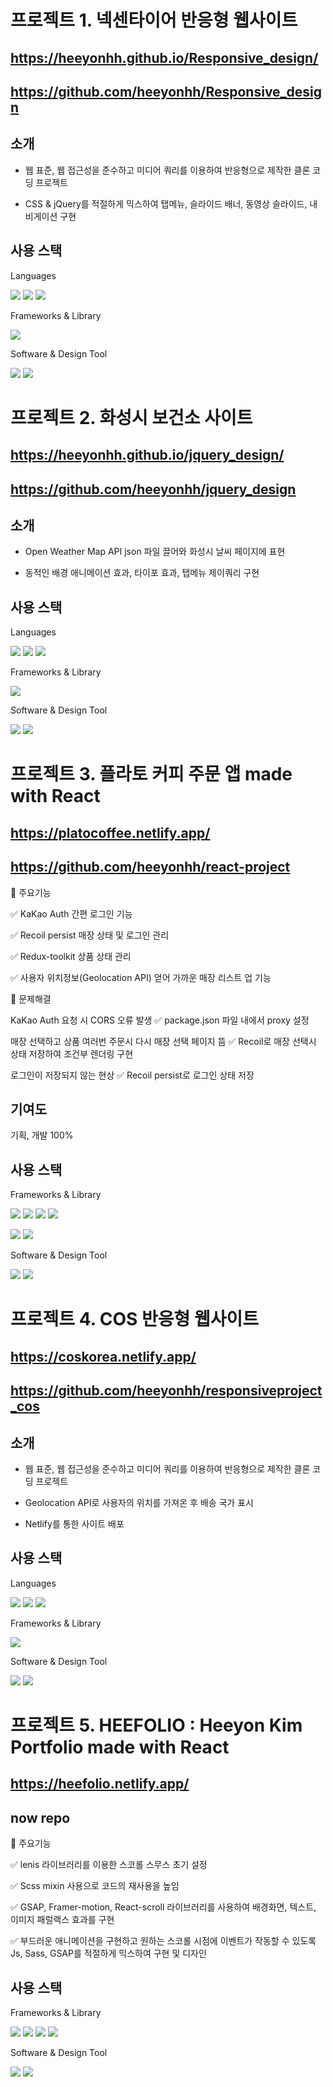 # 프로젝트 1. 넥센타이어 반응형 웹사이트

## https://heeyonhh.github.io/Responsive_design/

## https://github.com/heeyonhh/Responsive_design

## 소개

- 웹 표준, 웹 접근성을 준수하고 미디어 쿼리를 이용하여 반응형으로 제작한 클론 코딩 프로젝트

- CSS & jQuery를 적절하게 믹스하여 탭메뉴, 슬라이드 배너, 동영상 슬라이드, 내비게이션 구현

## 사용 스택

Languages

  <img src="https://img.shields.io/badge/html-E34F26?style=for-the-badge&logo=html5&logoColor=white"> <img src="https://img.shields.io/badge/css-1572B6?style=for-the-badge&logo=css3&logoColor=white"> <img src="https://img.shields.io/badge/javascript-F7DF1E?style=for-the-badge&logo=javascript&logoColor=black">

Frameworks & Library

  <img src="https://img.shields.io/badge/jquery-0769AD?style=for-the-badge&logo=jquery&logoColor=white">

Software & Design Tool
  
  <img src="https://img.shields.io/badge/github-181717?style=for-the-badge&logo=github&logoColor=white"> <img src="https://img.shields.io/badge/figma-F24E1E?style=for-the-badge&logo=figma&logoColor=white">




# 프로젝트 2. 화성시 보건소 사이트

## https://heeyonhh.github.io/jquery_design/

## https://github.com/heeyonhh/jquery_design

## 소개

- Open Weather Map API json 파일 끌어와 화성시 날씨 페이지에 표현
  
- 동적인 배경 애니메이션 효과, 타이포 효과, 탭메뉴 제이쿼리 구현

## 사용 스택

Languages

  <img src="https://img.shields.io/badge/html-E34F26?style=for-the-badge&logo=html5&logoColor=white"> <img src="https://img.shields.io/badge/css-1572B6?style=for-the-badge&logo=css3&logoColor=white"> <img src="https://img.shields.io/badge/javascript-F7DF1E?style=for-the-badge&logo=javascript&logoColor=black">

Frameworks & Library

  <img src="https://img.shields.io/badge/jquery-0769AD?style=for-the-badge&logo=jquery&logoColor=white">

Software & Design Tool
  
  <img src="https://img.shields.io/badge/github-181717?style=for-the-badge&logo=github&logoColor=white"> <img src="https://img.shields.io/badge/figma-F24E1E?style=for-the-badge&logo=figma&logoColor=white">




# 프로젝트 3. 플라토 커피 주문 앱 made with React

## https://platocoffee.netlify.app/

## https://github.com/heeyonhh/react-project

🔎 주요기능

✅ KaKao Auth 간편 로그인 기능

✅ Recoil persist 매장 상태 및 로그인 관리

✅ Redux-toolkit 상품 상태 관리

✅ 사용자 위치정보(Geolocation API) 얻어 가까운 매장 리스트 업 기능

🔎 문제해결

KaKao Auth 요청 시 CORS 오류 발생 ✅ package.json 파일 내에서 proxy 설정

매장 선택하고 상품 여러번 주문시 다시 매장 선택 페이지 뜸 ✅ Recoil로 매장 선택시 상태 저장하여 조건부 렌더링 구현

로그인이 저장되지 않는 현상 ✅ Recoil persist로 로그인 상태 저장

## 기여도

기획, 개발 100%

## 사용 스택

Frameworks & Library

<img src="https://img.shields.io/badge/react-61DAFB?style=for-the-badge&logo=react&logoColor=black"> <img src="https://img.shields.io/badge/reactrouter-CA4245?style=for-the-badge&logo=reactrouter&logoColor=white"> <img src="https://img.shields.io/badge/redux-764ABC?style=for-the-badge&logo=redux&logoColor=white"> <img src="https://img.shields.io/badge/recoil-3578E5?style=for-the-badge&logo=recoil&logoColor=white">

<img src="https://img.shields.io/badge/bootstrap-7952B3?style=for-the-badge&logo=bootstrap&logoColor=white"> <img src="https://img.shields.io/badge/mui-007FFF?style=for-the-badge&logo=mui&logoColor=white">

Software & Design Tool

<img src="https://img.shields.io/badge/github-181717?style=for-the-badge&logo=github&logoColor=white"> <img src="https://img.shields.io/badge/figma-F24E1E?style=for-the-badge&logo=figma&logoColor=white">




# 프로젝트 4. COS 반응형 웹사이트

## https://coskorea.netlify.app/

## https://github.com/heeyonhh/responsiveproject_cos

## 소개

- 웹 표준, 웹 접근성을 준수하고 미디어 쿼리를 이용하여 반응형으로 제작한 클론 코딩 프로젝트
  
- Geolocation API로 사용자의 위치를 가져온 후 배송 국가 표시
  
- Netlify를 통한 사이트 배포

## 사용 스택

Languages

<img src="https://img.shields.io/badge/html-E34F26?style=for-the-badge&logo=html5&logoColor=white"> <img src="https://img.shields.io/badge/css-1572B6?style=for-the-badge&logo=css3&logoColor=white"> <img src="https://img.shields.io/badge/javascript-F7DF1E?style=for-the-badge&logo=javascript&logoColor=black">

Frameworks & Library

<img src="https://img.shields.io/badge/jquery-0769AD?style=for-the-badge&logo=jquery&logoColor=white">

Software & Design Tool
  
<img src="https://img.shields.io/badge/github-181717?style=for-the-badge&logo=github&logoColor=white"> <img src="https://img.shields.io/badge/figma-F24E1E?style=for-the-badge&logo=figma&logoColor=white">




# 프로젝트 5. HEEFOLIO : Heeyon Kim Portfolio made with React

## https://heefolio.netlify.app/

## now repo

🔎 주요기능

✅ lenis 라이브러리를 이용한 스코롤 스무스 초기 설정

✅ Scss mixin 사용으로 코드의 재사용을 높임

✅ GSAP, Framer-motion, React-scroll 라이브러리를 사용하여 배경화면, 텍스트, 이미지 패럴랙스 효과를 구현

✅ 부드러운 애니메이션을 구현하고 원하는 스코롤 시점에 이벤트가 작동할 수 있도록 Js, Sass, GSAP를 적절하게 믹스하여 구현 및 디자인

## 사용 스택

Frameworks & Library

<img src="https://img.shields.io/badge/react-61DAFB?style=for-the-badge&logo=react&logoColor=black"> <img src="https://img.shields.io/badge/sass-CC6699?style=for-the-badge&logo=sass&logoColor=white"> <img src="https://img.shields.io/badge/sap-0FAAFF?style=for-the-badge&logo=sap&logoColor=white"> <img src="https://img.shields.io/badge/framer-0055FF?style=for-the-badge&logo=framer&logoColor=white">

Software & Design Tool

<img src="https://img.shields.io/badge/github-181717?style=for-the-badge&logo=github&logoColor=white"> <img src="https://img.shields.io/badge/figma-F24E1E?style=for-the-badge&logo=figma&logoColor=white">
